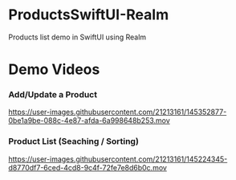 # ProductsSwiftUI-Realm
Products list demo in SwiftUI using Realm


# Demo Videos

### Add/Update a Product
https://user-images.githubusercontent.com/21213161/145352877-0be1a9be-088c-4e87-afda-6a998648b253.mov


### Product List (Seaching / Sorting)
https://user-images.githubusercontent.com/21213161/145224345-d8770df7-6ced-4cd8-9c4f-72fe7e8d6b0c.mov

